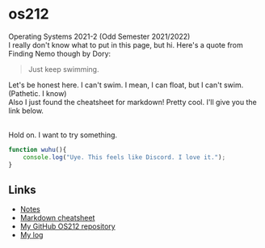 # os212
Operating Systems 2021-2 (Odd Semester 2021/2022)  <br />
I really don't know what to put in this page, but hi. Here's a quote from Finding Nemo though by Dory:  <br />
> Just keep swimming.

Let's be honest here. I can't swim. I mean, I can float, but I can't swim. (Pathetic. I know)  <br />
Also I just found the cheatsheet for markdown! Pretty cool. I'll give you the link below.  <br /><br />

Hold on. I want to try something.
```javascript
function wuhu(){
    console.log("Uye. This feels like Discord. I love it.");
}
```

## Links
- [Notes](https://www.youtube.com/watch?v=dQw4w9WgXcQ)
- [Markdown cheatsheet](https://enterprise.github.com/downloads/en/markdown-cheatsheet.pdf)
- [My GitHub OS212 repository](https://github.com/huanis/os212/)
- [My log](https://huanis.github.io/os212/TXT/mylog.txt)
